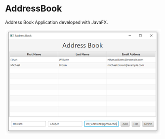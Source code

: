 # AddressBook
Address Book Application developed with JavaFX.

<p align="center">
  <img src="img/view.png">
</p>

